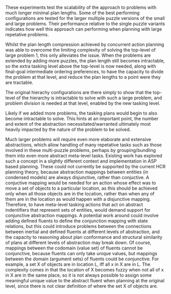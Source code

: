 These experiments test the scalability of the approach to problems with much longer minimal plan lengths.
Some of the best performing configurations are tested for the larger multiple puzzle versions of the small and large problems.
Their performance relative to the single puzzle variants indicates how well this approach can performing when planning with large repetative problems.

Whilst the plan length compression achieved by concurrent action planning was able to overcome the limiting complexity of solving the top-level of large problem 1, this only alleviates the issue.
When the problems are extended by adding more puzzles, the plan length still becomes intractable, so the extra tasking level above the top-level is now needed, along with final-goal intermediate ordering preferences, to have the capacity to divide the problem at that level, and reduce the plan lengths to a point were they are tractable.

The original hierachy configurations are there simply to show that the top-level of the hierarchy is intractable to solve with such a large problem, and problem division is needed at that level, enabled by the new tasking level.

Likely if we added more problems, the tasking plans would begin to also become intractable to solve.
This hints at an important point, the number and extent of the abstraction necessitated/warranted ultimately most heavily impacted by the nature of the problem to be solved.

Much larger problems will require even more elaborate and extensive abstractions, which allow handling of many repetative tasks such as those involved in these multi-puzzle problems, perhaps by grouping/bundling them into even more abstract meta-level tasks.
Existing work has explored such a concept in a slightly different context and implementation in ASP based planning.
These could not currently be supported by the current HCR planning theory, because abstraction mappings between entities (in condensed models) are always disjunctive, rather than conjuctive.
A conjuctive mapping would be needed for an action whose effect was to move a set of objects to a particular location, as this should be achieved only when all those objects are in the location, rather than when any of them are in the location as would happen with a disjunctive mapping.
Therefore, to have meta-level tasking actions that act on abstract indentifiers that represent sets of entities, would demand support for conjunctive abstraction mappings.
A potential work around could involve adding defined fluents to define the conjunction mapping with state relations, but this could introduce problems between the connections between inertial and defined fluents at different levels of abstraction, and the capacity to reasoning about plan conformance and structural similarity of plans at different levels of abstraction may break down.
Of course, mappings between the codomain (value set) of fluents cannot be conjunctive, because fluents can only take unique values, but mappings between the domain (argument sets) of fluents could be conjunctive.
For example, a set X of objects are in location L, iff all x in X are in L.
The complexity comes in that the location of X becomes fuzzy when not all of x in X are in the same place, so it is not always possible to assign some meaningful unique value to the abstract fluent when planning at the original level, since there is not clear definition of where the set X of objects are.